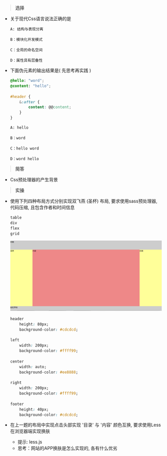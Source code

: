 > **选择**

- 关于现代Css语言说法正确的是
    ```
    A: 结构与表现分离

    B：模块化开发模式

    C：全局的命名空间

    D：属性具有层叠性
    ```

- 下面伪元素的输出结果是( 先思考再实践 )
    ```css
    @hello: "word";
    @content: "hello";

    #header {
        &:after {
            content: @@content;
        }
    }
    ```
    ```
    A: hello

    B：word

    C：hello word

    D：word hello
    ```
> **简答**
- Css预处理器的产生背景

> **实操**
- 使用下列四种布局方式分别实现双飞燕 (圣杯) 布局, 要求使用sass预处理器, 代码压缩, 且包含作者和时间信息
    ```css
    table
    div
    flex
    grid
    ```
    ![image](./sanGreal.png)
    ```css
    header
        height: 80px;
        background-color: #cdcdcd;

    left
        width: 200px;
        background-color: #ffff99;

    center
        width: auto;
        background-color: #ee8888;

    right
        width: 200px;
        background-color: #ffff99;

    footer
        height: 40px;
        background-color: #cdcdcd;
    ```
- 在上一题的布局中实现点击头部实现 '目录' 与 '内容' 颜色互换, 要求使用Less在浏览器端实现换肤

    - 提示: less.js
    - 思考：网站的APP换肤是怎么实现的, 各有什么优劣